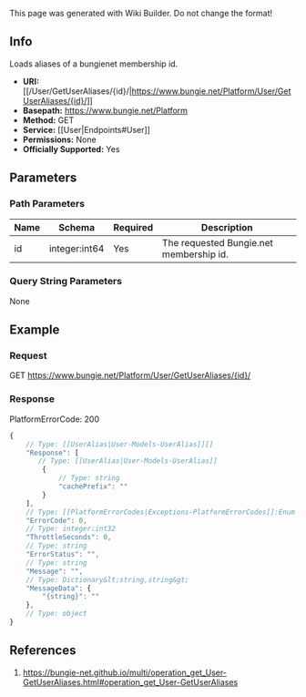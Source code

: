 <span class="wiki-builder">This page was generated with Wiki Builder. Do not change the format!</span>

## Info
Loads aliases of a bungienet membership id.

* **URI:** [[/User/GetUserAliases/{id}/|https://www.bungie.net/Platform/User/GetUserAliases/{id}/]]
* **Basepath:** https://www.bungie.net/Platform
* **Method:** GET
* **Service:** [[User|Endpoints#User]]
* **Permissions:** None
* **Officially Supported:** Yes

## Parameters
### Path Parameters
Name | Schema | Required | Description
---- | ------ | -------- | -----------
id | integer:int64 | Yes | The requested Bungie.net membership id.

### Query String Parameters
None

## Example
### Request
GET https://www.bungie.net/Platform/User/GetUserAliases/{id}/

### Response
PlatformErrorCode: 200
```javascript
{
    // Type: [[UserAlias|User-Models-UserAlias]][]
    "Response": [
       // Type: [[UserAlias|User-Models-UserAlias]]
        {
            // Type: string
            "cachePrefix": ""
        }
    ],
    // Type: [[PlatformErrorCodes|Exceptions-PlatformErrorCodes]]:Enum
    "ErrorCode": 0,
    // Type: integer:int32
    "ThrottleSeconds": 0,
    // Type: string
    "ErrorStatus": "",
    // Type: string
    "Message": "",
    // Type: Dictionary&lt;string,string&gt;
    "MessageData": {
        "{string}": ""
    },
    // Type: object
}

```

## References
1. https://bungie-net.github.io/multi/operation_get_User-GetUserAliases.html#operation_get_User-GetUserAliases
